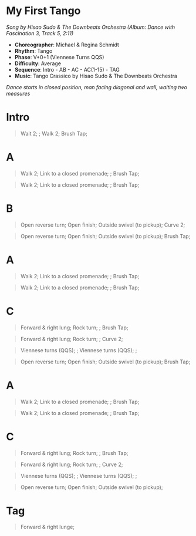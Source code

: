 # My First Tango
*Song by Hisao Sudo & The Downbeats Orchestra (Album: Dance with Fascination 3, Track 5, 2:11)*

* **Choreographer**: Michael & Regina Schmidt
* **Rhythm**: Tango
* **Phase**: V+0+1 (Viennese Turns QQS)
* **Difficulty**: Average
* **Sequence**: Intro - AB - AC - AC(1-15) - TAG
* **Music**: Tango Crassico by Hisao Sudo & The Downbeats Orchestra

*Dance starts in closed position, man facing diagonal and wall, waiting two measures*

# Intro

> Wait 2; ; Walk 2; Brush Tap;

# A

> Walk 2; Link to a closed promenade; ; Brush Tap;

> Walk 2; Link to a closed promenade; ; Brush Tap;

# B

> Open reverse turn; Open finish; Outside swivel (to pickup); Curve 2;

> Open reverse turn; Open finish; Outside swivel (to pickup); Brush Tap;

# A

> Walk 2; Link to a closed promenade; ; Brush Tap;

> Walk 2; Link to a closed promenade; ; Brush Tap;

# C

> Forward & right lung; Rock turn; ; Brush Tap;

> Forward & right lung; Rock turn; ; Curve 2;

> Viennese turns (QQS); ; Viennese turns (QQS); ;

> Open reverse turn; Open finish; Outside swivel (to pickup); Brush Tap;

# A

> Walk 2; Link to a closed promenade; ; Brush Tap;

> Walk 2; Link to a closed promenade; ; Brush Tap;


# C

> Forward & right lung; Rock turn; ; Brush Tap;

> Forward & right lung; Rock turn; ; Curve 2;

> Viennese turns (QQS); ; Viennese turns (QQS); ;

> Open reverse turn; Open finish; Outside swivel (to pickup);

# Tag

> Forward & right lunge;

<meta name="x:audio-file" content="r/Ross Mitchell/Ross Mitchell, His Band & Singers - Just An Old Fashioned Girl (Tango 33).mp3" >
